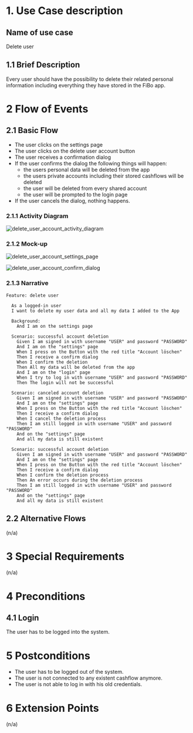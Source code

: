 # 1. Use Case description

## Name of use case

Delete user

## 1.1 Brief Description

Every user should have the possibility to delete their related personal information including everything they have
stored in the FiBo app.

# 2 Flow of Events

## 2.1 Basic Flow

- The user clicks on the settings page
- The user clicks on the delete user account button
- The user receives a confirmation dialog
- If the user confirms the dialog the following things will happen:
  - the users personal data will be deleted from the app
  - the users private accounts including their stored cashflows will be deleted
  - the user will be deleted from every shared account
  - the user will be prompted to the login page
- If the user cancels the dialog, nothing happens.

### 2.1.1 Activity Diagram

![delete_user_account_activity_diagram](./delete_user_account.drawio.svg)

### 2.1.2 Mock-up

![delete_user_account_settings_page](./UC_8_delete_user_account-settings_fragment.png)

![delete_user_account_confirm_dialog](./UC_8_delete_user_account-confirm_dialog.png)

### 2.1.3 Narrative

```gherkin
Feature: delete user

  As a logged-in user
  I want to delete my user data and all my data I added to the App

  Background:
    And I am on the settings page

  Scenario: successful account deletion
    Given I am signed in with username "USER" and password "PASSWORD"
    And I am on the "settings" page
    When I press on the Button with the red title "Account löschen"
    Then I receive a confirm dialog
    When I confirm the deletion
    Then All my data will be deleted from the app
    And I am on the "login" page
    When I try to log in with username "USER" and password "PASSWORD"
    Then The login will not be successful

  Scenario: canceled account deletion
    Given I am signed in with username "USER" and password "PASSWORD"
    And I am on the "settings" page
    When I press on the Button with the red title "Account löschen"
    Then I receive a confirm dialog
    When I cancel the deletion process
    Then I am still logged in with username "USER" and password "PASSWORD"
    And on the "settings" page
    And all my data is still existent

  Scenario: successful account deletion
    Given I am signed in with username "USER" and password "PASSWORD"
    And I am on the "settings" page
    When I press on the Button with the red title "Account löschen"
    Then I receive a confirm dialog
    When I confirm the deletion process
    Then An error occurs during the deletion process
    Then I am still logged in with username "USER" and password "PASSWORD"
    And on the "settings" page
    And all my data is still existent

```

## 2.2 Alternative Flows

(n/a)

# 3 Special Requirements

(n/a)

# 4 Preconditions

## 4.1 Login

The user has to be logged into the system.

# 5 Postconditions

- The user has to be logged out of the system.
- The user is not connected to any existent cashflow anymore.
- The user is not able to log in with his old credentials.

# 6 Extension Points

(n/a)


